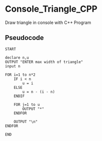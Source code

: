 # Console_Triangle_CPP
Draw triangle in console with C++ Program

## Pseudocode
```
START

declare n,u
OUTPUT "ENTER max width of triangle"
input n

FOR i=1 to n*2 
	IF i < n
		u = i
	ELSE
		u = n - (i - n)
	ENDIF

	FOR j=1 to u 
		OUTPUT "*"
	ENDFOR

	OUTPUT "\n"
ENDFOR

END
```
